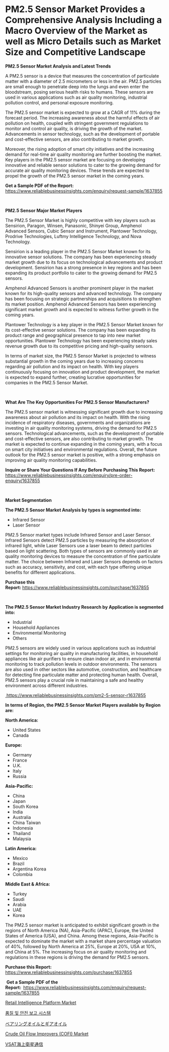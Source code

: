 <p><h1>PM2.5 Sensor Market Provides a Comprehensive Analysis Including a Macro Overview of the Market as well as Micro Details such as Market Size and Competitive Landscape</h1></p><p><strong>PM2.5 Sensor Market Analysis and Latest Trends</strong></p>
<p><p>A PM2.5 sensor is a device that measures the concentration of particulate matter with a diameter of 2.5 micrometers or less in the air. PM2.5 particles are small enough to penetrate deep into the lungs and even enter the bloodstream, posing serious health risks to humans. These sensors are used in various applications such as air quality monitoring, industrial pollution control, and personal exposure monitoring.</p><p>The PM2.5 sensor market is expected to grow at a CAGR of 11% during the forecast period. The increasing awareness about the harmful effects of air pollution on health, coupled with stringent government regulations to monitor and control air quality, is driving the growth of the market. Advancements in sensor technology, such as the development of portable and cost-effective sensors, are also contributing to market growth.</p><p>Moreover, the rising adoption of smart city initiatives and the increasing demand for real-time air quality monitoring are further boosting the market. Key players in the PM2.5 sensor market are focusing on developing innovative and reliable sensor solutions to cater to the growing demand for accurate air quality monitoring devices. These trends are expected to propel the growth of the PM2.5 sensor market in the coming years.</p></p>
<p><strong>Get a Sample PDF of the Report:&nbsp;</strong> <a href="https://www.reliablebusinessinsights.com/enquiry/request-sample/1637855">https://www.reliablebusinessinsights.com/enquiry/request-sample/1637855</a></p>
<p>&nbsp;</p>
<p><strong>PM2.5 Sensor Major Market Players</strong></p>
<p><p>The PM2.5 Sensor Market is highly competitive with key players such as Sensirion, Paragon, Winsen, Panasonic, Shinyei Group, Amphenol Advanced Sensors, Cubic Sensor and Instrument, Plantower Technology, Prodrive Technologies, Luftmy Intelligence Technology, and Nova Technology.</p><p>Sensirion is a leading player in the PM2.5 Sensor Market known for its innovative sensor solutions. The company has been experiencing steady market growth due to its focus on technological advancements and product development. Sensirion has a strong presence in key regions and has been expanding its product portfolio to cater to the growing demand for PM2.5 sensors.</p><p>Amphenol Advanced Sensors is another prominent player in the market known for its high-quality sensors and advanced technology. The company has been focusing on strategic partnerships and acquisitions to strengthen its market position. Amphenol Advanced Sensors has been experiencing significant market growth and is expected to witness further growth in the coming years.</p><p>Plantower Technology is a key player in the PM2.5 Sensor Market known for its cost-effective sensor solutions. The company has been expanding its product range and geographical presence to tap into new market opportunities. Plantower Technology has been experiencing steady sales revenue growth due to its competitive pricing and high-quality sensors.</p><p>In terms of market size, the PM2.5 Sensor Market is projected to witness substantial growth in the coming years due to increasing concerns regarding air pollution and its impact on health. With key players continuously focusing on innovation and product development, the market is expected to expand further, creating lucrative opportunities for companies in the PM2.5 Sensor Market.</p></p>
<p>&nbsp;</p>
<p><strong>What Are The Key Opportunities For PM2.5 Sensor Manufacturers?</strong></p>
<p><p>The PM2.5 sensor market is witnessing significant growth due to increasing awareness about air pollution and its impact on health. With the rising incidence of respiratory diseases, governments and organizations are investing in air quality monitoring systems, driving the demand for PM2.5 sensors. Technological advancements, such as the development of portable and cost-effective sensors, are also contributing to market growth. The market is expected to continue expanding in the coming years, with a focus on smart city initiatives and environmental regulations. Overall, the future outlook for the PM2.5 sensor market is positive, with a strong emphasis on improving air quality monitoring capabilities.</p></p>
<p><strong>Inquire or Share Your Questions If Any Before Purchasing This Report:</strong> <a href="https://www.reliablebusinessinsights.com/enquiry/pre-order-enquiry/1637855">https://www.reliablebusinessinsights.com/enquiry/pre-order-enquiry/1637855</a></p>
<p>&nbsp;</p>
<p><strong>Market Segmentation</strong></p>
<p><strong>The PM2.5 Sensor Market Analysis by types is segmented into:</strong></p>
<p><ul><li>Infrared Sensor</li><li>Laser Sensor</li></ul></p>
<p><p>PM2.5 Sensor market types include Infrared Sensor and Laser Sensor. Infrared Sensors detect PM2.5 particles by measuring the absorption of infrared light, while Laser Sensors use a laser beam to detect particles based on light scattering. Both types of sensors are commonly used in air quality monitoring devices to measure the concentration of fine particulate matter. The choice between Infrared and Laser Sensors depends on factors such as accuracy, sensitivity, and cost, with each type offering unique benefits for different applications.</p></p>
<p><strong>Purchase this Report:&nbsp;</strong><a href="https://www.reliablebusinessinsights.com/purchase/1637855">https://www.reliablebusinessinsights.com/purchase/1637855</a></p>
<p>&nbsp;</p>
<p><strong>The PM2.5 Sensor Market Industry Research by Application is segmented into:</strong></p>
<p><ul><li>Industrial</li><li>Household Appliances</li><li>Environmental Monitoring</li><li>Others</li></ul></p>
<p><p>PM2.5 sensors are widely used in various applications such as industrial settings for monitoring air quality in manufacturing facilities, in household appliances like air purifiers to ensure clean indoor air, and in environmental monitoring to track pollution levels in outdoor environments. The sensors are also used in other sectors like automotive, construction, and healthcare for detecting fine particulate matter and protecting human health. Overall, PM2.5 sensors play a crucial role in maintaining a safe and healthy environment across different industries.</p></p>
<p><a href="https://www.reliablebusinessinsights.com/pm2-5-sensor-r1637855">&nbsp;https://www.reliablebusinessinsights.com/pm2-5-sensor-r1637855</a></p>
<p><strong>In terms of Region, the PM2.5 Sensor Market Players available by Region are:</strong></p>
<p>
    <p> <strong> North America: </strong>
        <ul>
            <li>United States</li>
            <li>Canada</li>
        </ul>
        </p> 
    <p> <strong> Europe: </strong>
        <ul>
            <li>Germany</li>
            <li>France</li>
            <li>U.K.</li>
            <li>Italy</li>
            <li>Russia</li>
        </ul>
        </p> 
    <p> <strong> Asia-Pacific: </strong>
        <ul>
            <li>China</li>
            <li>Japan</li>
            <li>South Korea</li>
            <li>India</li>
            <li>Australia</li>
            <li>China Taiwan</li>
            <li>Indonesia</li>
            <li>Thailand</li>
            <li>Malaysia</li>
        </ul>
        </p> 
    <p> <strong> Latin America: </strong>
        <ul>
            <li>Mexico</li>
            <li>Brazil</li>
            <li>Argentina Korea</li>
            <li>Colombia</li>
        </ul>
        </p> 
    <p> <strong> Middle East & Africa: </strong>
        <ul>
            <li>Turkey</li>
            <li>Saudi</li>
            <li>Arabia</li>
            <li>UAE</li>
            <li>Korea</li>
        </ul>
    </p>
    </p>
<p><p>The PM2.5 sensor market is anticipated to exhibit significant growth in the regions of North America (NA), Asia-Pacific (APAC), Europe, the United States of America (USA), and China. Among these regions, Asia-Pacific is expected to dominate the market with a market share percentage valuation of 40%, followed by North America at 25%, Europe at 20%, USA at 10%, and China at 5%. The increasing focus on air quality monitoring and regulations in these regions is driving the demand for PM2.5 sensors.</p></p>
<p><strong>Purchase this Report: </strong><a href="https://www.reliablebusinessinsights.com/purchase/1637855">https://www.reliablebusinessinsights.com/purchase/1637855</a></p>
<p>&nbsp;<strong>Get a Sample PDF of the Report:&nbsp;&nbsp;</strong><a href="https://www.reliablebusinessinsights.com/enquiry/request-sample/1637855">https://www.reliablebusinessinsights.com/enquiry/request-sample/1637855</a></p>
<p><strong></strong></p>
<p><p><a href="https://www.linkedin.com/pulse/retail-intelligence-platform-market-report-reveals-latest-rbkfe">Retail Intelligence Platform Market</a></p><p><a href="https://github.com/muchswr/Market-Research-Report-List-1/blob/main/944339483980.md">품질 및 안전 보고 시스템</a></p><p><a href="https://github.com/RandallRunte2023/Market-Research-Report-List-1/blob/main/509657291990.md">ベアリングオイルとギアオイル</a></p><p><a href="https://github.com/JennyferFeil2023/Market-Research-Report-List-1/blob/main/crude-oil-flow-improvers-cofi-market.md">Crude Oil Flow Improvers (COFI) Market</a></p><p><a href="https://github.com/SkylarDaniel70/Market-Research-Report-List-1/blob/main/275109391991.md">VSAT海上衛星通信</a></p></p>